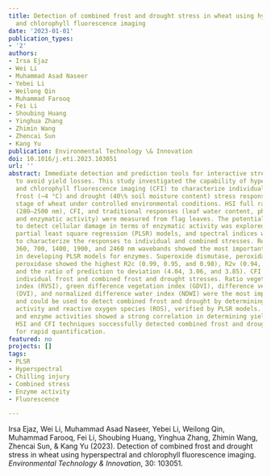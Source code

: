 ```yaml
---
title: Detection of combined frost and drought stress in wheat using hyperspectral
  and chlorophyll fluorescence imaging
date: '2023-01-01'
publication_types:
- '2'
authors:
- Irsa Ejaz
- Wei Li
- Muhammad Asad Naseer
- Yebei Li
- Weilong Qin
- Muhammad Farooq
- Fei Li
- Shoubing Huang
- Yinghua Zhang
- Zhimin Wang
- Zhencai Sun
- Kang Yu
publication: Environmental Technology \& Innovation
doi: 10.1016/j.eti.2023.103051
url: ''
abstract: Immediate detection and prediction tools for interactive stresses are essential
  to avoid yield losses. This study investigated the capability of hyperspectral (HSI)
  and chlorophyll fluorescence imaging (CFI) to characterize individual and interactive
  frost (−4 °C) and drought (40\% soil moisture content) stress responses at the booting
  stage of wheat under controlled environmental conditions. HSI full range reflectance
  (280–2500 nm), CFI, and traditional responses (leaf water content, photosynthesis,
  and enzymatic activity) were measured from flag leaves. The potentiality of HSI
  to detect cellular damage in terms of enzymatic activity was explored by developing
  partial least square regression (PLSR) models, and spectral indices were calculated
  to characterize the responses to individual and combined stresses. Reflectance in
  360, 700, 1400, 1900, and 2460 nm wavebands showed the most important variables
  in developing PLSR models for enzymes. Superoxide dismutase, peroxidase, and ascorbate
  peroxidase showed the highest R2c (0.99, 0.95, and 0.98), R2v (0.94, 0.90, 0.93),
  and the ratio of prediction to deviation (4.04, 3.06, and 3.85). CFI decreased under
  individual frost and combined frost and drought stresses. Ratio vegetation stress
  index (RVSI), green difference vegetation index (GDVI), difference vegetation index
  (DVI), and normalized difference water index (NDWI) were the most important variables
  and could be used to detect combined frost and drought by determining enzymatic
  activity and reactive oxygen species (ROS), verified by PLSR models. Spectral indices
  and enzyme activities showed a strong correlation in determining yield losses. Hence,
  HSI and CFI techniques successfully detected combined frost and drought stresses
  for rapid quantification.
featured: no
projects: []
tags:
- PLSR
- Hyperspectral
- Chilling injury
- Combined stress
- Enzyme activity
- Fluorescence

---
```


Irsa Ejaz, Wei Li, Muhammad Asad Naseer, Yebei Li, Weilong Qin, Muhammad Farooq, Fei Li, Shoubing Huang, Yinghua Zhang, Zhimin Wang, Zhencai Sun, & Kang Yu (2023). Detection of combined frost and drought stress in wheat using hyperspectral and chlorophyll fluorescence imaging. *Environmental Technology \& Innovation*, 30: 103051.
